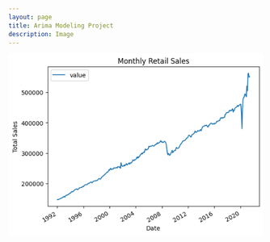 ```yaml
---
layout: page
title: Arima Modeling Project
description: Image
---
```


![retail sales graph](assets/images/arima_sales_graph.png)